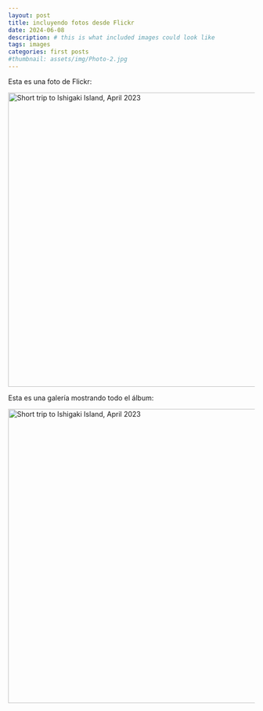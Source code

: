 ```yaml
---
layout: post
title: incluyendo fotos desde Flickr
date: 2024-06-08
description: # this is what included images could look like
tags: images
categories: first posts
#thumbnail: assets/img/Photo-2.jpg
---
```


Esta es una foto de Flickr:

<a data-flickr-embed="true" href="https://www.flickr.com/photos/196057071@N05/52829221315/in/datetaken-public/" title="Short trip to Ishigaki Island, April 2023"><img src="https://live.staticflickr.com/65535/52829221315_105e6009ca_c.jpg" width="800" height="600" alt="Short trip to Ishigaki Island, April 2023"/></a><script async src="//embedr.flickr.com/assets/client-code.js" charset="utf-8"></script>

Esta es una galería mostrando todo el álbum:

<a data-flickr-embed="true" data-context="true" href="https://www.flickr.com/photos/196057071@N05/52829221315/in/datetaken-public/" title="Short trip to Ishigaki Island, April 2023"><img src="https://live.staticflickr.com/65535/52829221315_105e6009ca_c.jpg" width="800" height="600" alt="Short trip to Ishigaki Island, April 2023"/></a><script async src="//embedr.flickr.com/assets/client-code.js" charset="utf-8"></script>
